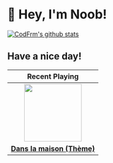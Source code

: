 # 👋 Hey, I'm Noob!

[![CodFrm's github stats](https://github-readme-stats.vercel.app/api?username=notfornothing&show_icons=true)](https://github.com/notfornothing)

## **Have a nice day!**

|                        Recent Playing                        |
| :----------------------------------------------------------: |
| <a href="https://music.163.com/#/song?id=29142147"><img src="http://p2.music.126.net/9LYV5dkxF7H3HOmQBRKqPg==/2912606303301933.jpg?param=130y130" width="130" height="130"></a>| 
| **[Dans la maison (Thème)](https://music.163.com/#/song?id=29142147)** |
